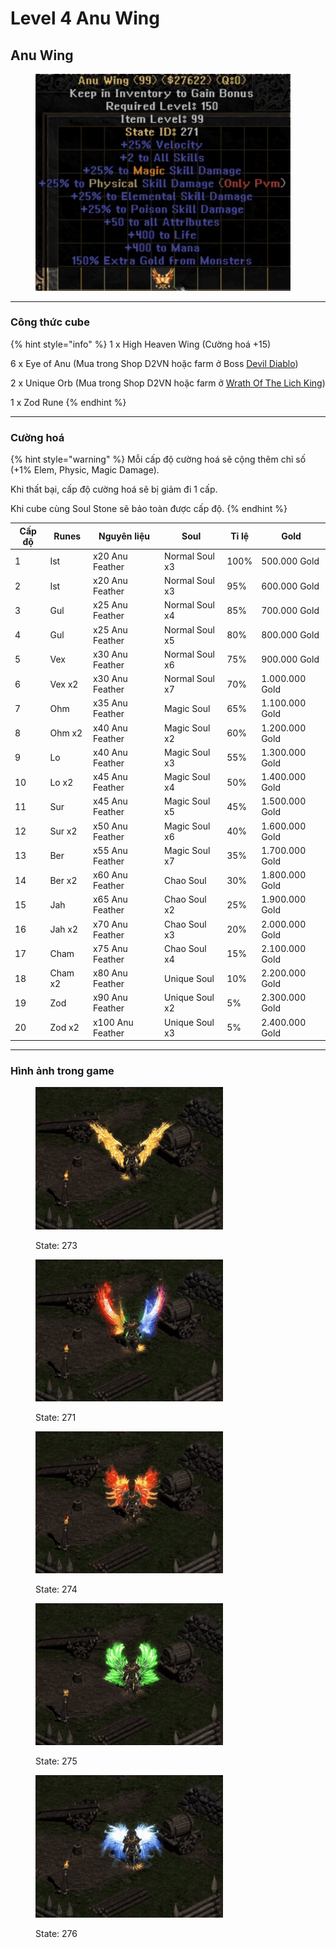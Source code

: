 # Level 4 Anu Wing

## Anu Wing

<figure><img src="../../.gitbook/assets/image (3).png" alt="" width="408"><figcaption></figcaption></figure>



***

### Công thức cube <a href="#cong-thuc-cube" id="cong-thuc-cube"></a>

{% hint style="info" %}
1 x High Heaven Wing (Cường hoá +15)

6 x Eye of Anu (Mua trong Shop D2VN hoặc farm ở Boss [Devil Diablo](../../phu-ban-dac-biet/devil-diablo-h.md))

2 x Unique Orb (Mua trong Shop D2VN hoặc farm ở [Wrath Of The Lich King](https://d2vns-organization.gitbook.io/tm/phu-ban-dac-biet/wrath-of-the-lich-king))

1 x Zod Rune
{% endhint %}



***

### Cường hoá <a href="#cuong-hoa" id="cuong-hoa"></a>

{% hint style="warning" %}
Mỗi cấp độ cường hoá sẽ cộng thêm chỉ số (+1% Elem, Physic, Magic Damage).

Khi thất bại, cấp độ cường hoá sẽ bị giảm đi 1 cấp.

Khi cube cùng Soul Stone sẽ bảo toàn được cấp độ.
{% endhint %}

| Cấp độ | Runes   | Nguyên liệu      | Soul           | Tỉ lệ | Gold           |
| ------ | ------- | ---------------- | -------------- | ----- | -------------- |
| 1      | Ist     | x20 Anu Feather  | Normal Soul x3 | 100%  | 500.000 Gold   |
| 2      | Ist     | x20 Anu Feather  | Normal Soul x3 | 95%   | 600.000 Gold   |
| 3      | Gul     | x25 Anu Feather  | Normal Soul x4 | 85%   | 700.000 Gold   |
| 4      | Gul     | x25 Anu Feather  | Normal Soul x5 | 80%   | 800.000 Gold   |
| 5      | Vex     | x30 Anu Feather  | Normal Soul x6 | 75%   | 900.000 Gold   |
| 6      | Vex x2  | x30 Anu Feather  | Normal Soul x7 | 70%   | 1.000.000 Gold |
| 7      | Ohm     | x35 Anu Feather  | Magic Soul     | 65%   | 1.100.000 Gold |
| 8      | Ohm x2  | x40 Anu Feather  | Magic Soul x2  | 60%   | 1.200.000 Gold |
| 9      | Lo      | x40 Anu Feather  | Magic Soul x3  | 55%   | 1.300.000 Gold |
| 10     | Lo x2   | x45 Anu Feather  | Magic Soul x4  | 50%   | 1.400.000 Gold |
| 11     | Sur     | x45 Anu Feather  | Magic Soul x5  | 45%   | 1.500.000 Gold |
| 12     | Sur x2  | x50 Anu Feather  | Magic Soul x6  | 40%   | 1.600.000 Gold |
| 13     | Ber     | x55 Anu Feather  | Magic Soul x7  | 35%   | 1.700.000 Gold |
| 14     | Ber x2  | x60 Anu Feather  | Chao Soul      | 30%   | 1.800.000 Gold |
| 15     | Jah     | x65 Anu Feather  | Chao Soul x2   | 25%   | 1.900.000 Gold |
| 16     | Jah x2  | x70 Anu Feather  | Chao Soul x3   | 20%   | 2.000.000 Gold |
| 17     | Cham    | x75 Anu Feather  | Chao Soul x4   | 15%   | 2.100.000 Gold |
| 18     | Cham x2 | x80 Anu Feather  | Unique Soul    | 10%   | 2.200.000 Gold |
| 19     | Zod     | x90 Anu Feather  | Unique Soul x2 | 5%    | 2.300.000 Gold |
| 20     | Zod x2  | x100 Anu Feather | Unique Soul x3 | 5%    | 2.400.000 Gold |



***

### Hình ảnh trong game <a href="#hinh-anh-trong-game" id="hinh-anh-trong-game"></a>



<figure><img src="../../.gitbook/assets/Screen Recording 2025-01-08 at 13.02.09.gif" alt="" width="300"><figcaption><p>State: 273</p></figcaption></figure>

<figure><img src="../../.gitbook/assets/Screen Recording 2025-01-08 at 13.01.51.gif" alt="" width="300"><figcaption><p>State: 271</p></figcaption></figure>

<figure><img src="../../.gitbook/assets/Screen Recording 2025-01-08 at 13.02.22.gif" alt="" width="300"><figcaption><p>State: 274</p></figcaption></figure>

<figure><img src="../../.gitbook/assets/Screen Recording 2025-01-08 at 13.02.32.gif" alt="" width="300"><figcaption><p>State: 275</p></figcaption></figure>

<figure><img src="../../.gitbook/assets/Screen Recording 2025-01-08 at 13.02.43.gif" alt="" width="300"><figcaption><p>State: 276</p></figcaption></figure>
